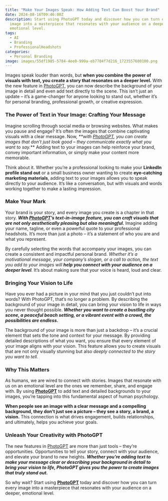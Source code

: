 ```yaml
---
title: "Make Your Images Speak: How Adding Text Can Boost Your Brand"
date: 2024-08-16T09:46:00Z
description: Start using PhotoGPT today and discover how you can turn every
  image into a masterpiece that resonates with your audience on a deeper,
  emotional level.
tags:
  - AI
  - Branding
  - ProfessionalHeadshots
categories:
  - Personal Branding
image: images/55df1985-5784-4ee0-999a-eb7704f7d216_1723557680100.png
---
```

Images speak louder than words, but **when you combine the power of visuals with text, you create a story that resonates on a deeper level.** With the new feature in [PhotoGPT](https://www.photogptai.com), you can now describe the background of your image in detail and even add text directly to the scene. This isn’t just an update – it’s a game-changer for anyone looking to stand out, whether it’s for personal branding, professional growth, or creative expression.

### The Power of Text in Your Image: Crafting Your Message

Imagine scrolling through social media or browsing websites. What makes you pause and engage? It’s often the images that combine captivating visuals with a clear message. Now, _**with [PhotoGPT](https://www.photogptai.com), you can create images that don’t just look good – they communicate exactly what you want to say._** Adding text to your images can help reinforce your brand, convey important information, or simply make your content more memorable.

Think about it. Whether you’re a professional looking to make your **LinkedIn profile stand out** or a small business owner wanting to create **eye-catching marketing materials**, adding text to your images allows you to speak directly to your audience. It’s like a conversation, but with visuals and words working together to make a lasting impression.

### Make Your Mark

Your brand is your story, and every image you create is a chapter in that story. _**With [PhotoGPT](https://www.photogptai.com)’s text-in-image feature, you can craft visuals that are not only aesthetically pleasing but also meaningful.**_ Imagine adding your name, tagline, or even a powerful quote to your professional headshots. It’s more than just a photo – it’s a statement of who you are and what you represent.

By carefully selecting the words that accompany your images, you can create a consistent and impactful personal brand. _Whether it’s a motivational message, your company’s slogan, or a call to action, the text you add to your images will **help you connect with your audience on a deeper level**._ It’s about making sure that your voice is heard, loud and clear.

### Bringing Your Vision to Life

Have you ever had a picture in your mind that you just couldn’t put into words? With PhotoGPT, that’s no longer a problem. By describing the background of your image in detail, you can bring your vision to life in ways you never thought possible. _**Whether you want to create a bustling city scene, a peaceful beach setting, or a vibrant event with a crowd, the possibilities are endless.**_

The background of your image is more than just a backdrop – it’s a crucial element that sets the tone and context for your message. By providing detailed descriptions of what you want, you ensure that every element of your image aligns with your vision. This feature allows you to create visuals that are not only visually stunning but also _deeply connected to the story you want to tell._

### Why This Matters

As humans, we are wired to connect with stories. Images that resonate with us on an emotional level are the ones we remember, share, and engage with. By using **[PhotoGPT](https://www.photogptai.com)** to add text and detailed backgrounds to your images, you’re tapping into this fundamental aspect of human psychology.

**When people see an image with a clear message and a compelling background, they don’t just see a picture – they see a story, a brand, a vision.** This connection is what drives engagement, builds relationships, and ultimately, helps you achieve your goals.

### Unleash Your Creativity with PhotoGPT

The new features in [PhotoGPT](https://www.photogptai.com) are more than just tools – they’re opportunities. Opportunities to tell your story, connect with your audience, and elevate your brand to new heights. **_Whether you’re adding text to make your message clear or describing your background in detail to bring your vision to life, PhotoGPT gives you the power to create images that truly stand out._**

So why wait? Start using **[PhotoGPT](https://www.photogptai.com)** today and discover how you can turn every image into a masterpiece that resonates with your audience on a deeper, emotional level.
